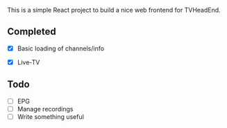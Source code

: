 This is a simple React project to build a nice web frontend for TVHeadEnd.

Completed
----
- [x] Basic loading of channels/info
- [x] Live-TV


Todo
----
- [ ] EPG
- [ ] Manage recordings
- [ ] Write something useful
